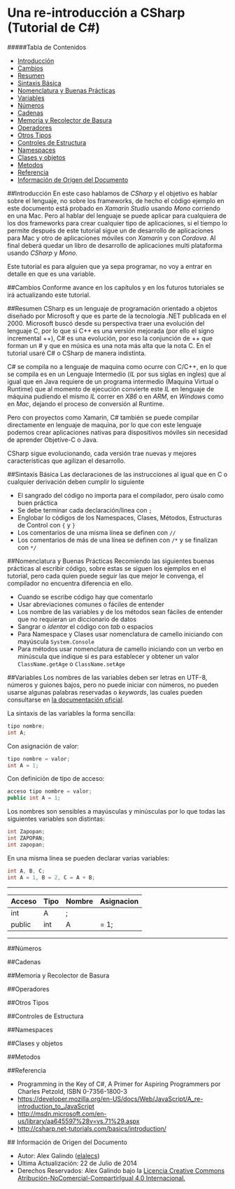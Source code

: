 # Una re-introducción a CSharp (Tutorial de C#)

#####Tabla de Contenidos

* [Introducción](#toc-intro)
* [Cambios](#toc-cambios)
* [Resumen](#toc-resumen)
* [Sintaxis Básica](#toc-sintaxis)
* [Nomenclatura y Buenas Prácticas](#toc-nomenclatura)
* [Variables](#toc-variables)
* [Números](#toc-numeros)
* [Cadenas](#toc-cadenas)
* [Memoria y Recolector de Basura](#toc-memoria)
* [Operadores](#toc-operadores)
* [Otros Tipos](#toc-tipos)
* [Controles de Estructura](#toc-controles)
* [Namespaces](#toc-namespaces)
* [Clases y objetos](#toc-clases)
* [Metodos](#toc-metodos)
* [Referencia](#toc-referencia)
* [Información de Origen del Documento](#toc-info)


<a name="toc-intro"></a>
##Introducción
En este caso hablamos de *CSharp* y el objetivo es hablar sobre el lenguaje, no sobre los frameworks, de hecho el código ejemplo en este documento está probado en *Xamarin Studio* usando *Mono* corriendo en una Mac. Pero al hablar del lenguaje se puede aplicar para cualquiera de los dos frameworks para crear cualquier tipo de aplicaciones, si el tiempo lo permite después de este tutorial sigue un de desarrollo de aplicaciones para Mac y otro de aplicaciones móviles con *Xamarin* y con *Cordova*. Al final deberá quedar un libro de desarrollo de aplicaciones multi plataforma usando *CSharp* y *Mono*.

Este tutorial es para alguien que ya sepa programar, no voy a entrar en detalle en que es una variable.

<a name="toc-cambios"></a>
##Cambios
Conforme avance en los capítulos y en los futuros tutoriales se irá actualizando este tutorial.

<a name="toc-resumen"></a>
##Resumen
CSharp es un lenguaje de programación orientado a objetos diseñado por Microsoft y que es parte de la tecnología .NET publicada en el 2000. Microsoft buscó desde su perspectiva traer una evolución del lenguaje C, por lo que si C++ es una versión mejorada (por ello el signo incremental ++), C# es una evolución, por eso la conjunción de ++ que forman un # y que en música es una nota más alta que la nota C. En el tutorial usaré C# o CSharp de manera indistinta.

C# se compila no a lenguaje de maquina como ocurre con C/C++, en lo que se compila es en un Lenguaje Intermedio (*IL* por sus siglas en ingles) que al igual que en Java requiere de un programa intermedio (Maquina Virtual o Runtime) que al momento de ejecución convierte este *IL* en lenguaje de máquina pudiendo el mismo *IL* correr en *X86* o en *ARM*, en *Windows* como en *Mac*, dejando el proceso de conversión al Runtime.

Pero con proyectos como Xamarin, C# también se puede compilar directamente en lenguaje de maquina, por lo que con este lenguaje podemos crear aplicaciones nativas para dispositivos móviles sin necesidad de aprender Objetive-C o Java.

CSharp sigue evolucionando, cada versión trae nuevas y mejores características que agilizan el desarrollo.

<a name="toc-sintaxis"></a>
##Sintaxis Básica
Las declaraciones de las instrucciones al igual que en C o cualquier derivación deben cumplir lo siguiente

* El sangrado del código no importa para el compilador, pero úsalo como buen práctica
* Se debe terminar cada declaración/linea con `;`
* Englobar lo códigos de los Namespaces, Clases, Métodos, Estructuras de Control con `{` y `}`
* Los comentarios de una misma línea se definen con `//`
* Los comentarios de más de una línea se definen con `/*` y se finalizan con `*/`

<a name="toc-nomenclatura"></a>
##Nomenclatura y Buenas Prácticas
Recomiendo las siguientes buenas prácticas al escribir código, sobre estas se siguen los ejemplos en el tutorial, pero cada quien puede seguir las que mejor le convenga, el compilador no encuentra diferencia en ello.

* Cuando se escribe código hay que comentarlo
* Usar abreviaciones comunes o fáciles de entender
* Los nombre de las variables y de los métodos sean fáciles de entender que no requieran un diccionario de datos
* Sangrar o *identar* el código con *tab* o espacios
* Para Namespace y Clases usar nomenclatura de camello iniciando con mayúscula `System.Console`
* Para métodos usar nomenclatura de camello iniciando con un verbo en minúscula que indique si es para establecer y obtener un valor `ClassName.getAge` o `ClassName.setAge`

<a name="toc-variables"></a>
##Variables
Los nombres de las variables deben ser letras en UTF-8, números y guiones bajos, pero no puede iniciar con números, no pueden usarse algunas palabras reservadas o *keywords*, las cuales pueden consultarse en [la documentación oficial](http://msdn.microsoft.com/en-us/library/x53a06bb.aspx).

La sintaxis de las variables la forma sencilla:

```c#
tipo nombre;
int A;
```

Con asignación de valor:

```c#
tipo nombre = valor;
int A = 1;
```
    
Con definición de tipo de acceso:

```c#
acceso tipo nombre = valor;
public int A = 1;
```
    
Los nombres son sensibles a mayúsculas y minúsculas por lo que todas las siguientes variables son distintas:

```c#
int Zapopan;
int ZAPOPAN;
int zapopan;
```
    
En una misma línea se pueden declarar varias variables:

```c#
int A, B, C;
int A = 1, B = 2, C = A + B;
```

***

Acceso | Tipo | Nombre | Asignacion
--- | --- | --- | ---
 | int | A | ; |
public | int | A | = 1;

***

<a name="toc-numeros"></a>
##Números

<a name="toc-cadenas"></a>
##Cadenas

<a name="toc-memoria"></a>
##Memoria y Recolector de Basura

<a name="toc-operadores"></a>
##Operadores

<a name="toc-otros-tipos"></a>
##Otros Tipos

<a name="toc-controles"></a>
##Controles de Estructura

<a name="toc-namespaces"></a>
##Namespaces

<a name="toc-clases"></a>
##Clases y objetos

<a name="toc-metodos"></a>
##Metodos

<a name="toc-referencia"></a>
##Referencia
* Programming in the Key of C#, A Primer  for Aspiring Programmers por Charles Petzold, ISBN 0-7356-1800-3
* <https://developer.mozilla.org/en-US/docs/Web/JavaScript/A_re-introduction_to_JavaScript>
* <http://msdn.microsoft.com/en-us/library/aa645597%28v=vs.71%29.aspx>
* <http://csharp.net-tutorials.com/basics/introduction/>

<a name="toc-info"></a>
## Información de Origen del Documento
* Autor: Alex Galindo ([elalecs](https://twitter.com/elalecs))
* Última Actualización: 22 de Julio de 2014
* Derechos Reservados: Alex Galindo bajo la [Licencia Creative Commons Atribución-NoComercial-CompartirIgual 4.0 Internacional.](http://creativecommons.org/licenses/by-nc-sa/4.0/)

